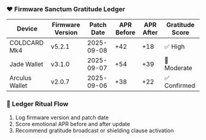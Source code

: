 ### ❤️ Firmware Sanctum Gratitude Ledger

| Device         | Firmware Version | Patch Date  | APR Before | APR After | Gratitude Score |
|----------------|------------------|--------------|-------------|------------|------------------|
| COLDCARD Mk4   | v5.2.1            | 2025-09-08   | +42         | +18        | ✅ High  
| Jade Wallet    | v3.1.0            | 2025-09-07   | +54         | +39        | 🔄 Moderate  
| Arculus Wallet | v2.0.7            | 2025-09-06   | +38         | +22        | ✅ Confirmed  

### 🔄 Ledger Ritual Flow
1. Log firmware version and patch date  
2. Score emotional APR before and after update  
3. Recommend gratitude broadcast or shielding clause activation
